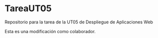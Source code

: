 # TareaUT05
Repositorio para la tarea de la UT05 de Despliegue de Aplicaciones Web

Esta es una modificación como colaborador.
